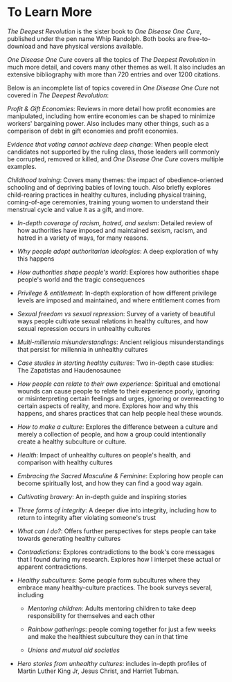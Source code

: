 # To Learn More

_The Deepest Revolution_ is the sister book to _One Disease One Cure_, published under the pen name Whip Randolph. Both books are free-to-download and have physical versions available.

_One Disease One Cure_ covers all the topics of _The Deepest Revolution_ in much more detail, and covers many other themes as well. It also includes an extensive bibliography with more than 720 entries and over 1200 citations.

Below is an incomplete list of topics covered in _One Disease One Cure_ not covered in _The Deepest Revolution_:

_Profit & Gift Economies_: Reviews in more detail how profit economies are manipulated, including how entire economies can be shaped to minimize workers' bargaining power. Also includes many other things, such as a comparison of debt in gift economies and profit economies.

_Evidence that voting cannot achieve deep change_: When people elect candidates not supported by the ruling class, those leaders will commonly be corrupted, removed or killed, and _One Disease One Cure_ covers multiple examples. 

_Childhood training_: Covers many themes: the impact of obedience-oriented schooling and of depriving babies of loving touch. Also briefly explores child-rearing practices in healthy cultures, including physical training, coming-of-age ceremonies, training young women to understand their menstrual cycle and value it as a gift, and more.

* _In-depth coverage of racism, hatred, and sexism_: Detailed review of how authorities have imposed and maintained sexism, racism, and hatred in a variety of ways, for many reasons.

* _Why people adopt authoritarian ideologies_: A deep exploration of why this happens

* _How authorities shape people's world_: Explores how authorities shape people's world and the tragic consequences

* _Privilege & entitlement_: In-depth exploration of how different privilege levels are imposed and maintained, and where entitlement comes from

* _Sexual freedom vs sexual repression_: Survey of a variety of beautiful ways people cultivate sexual relations in healthy cultures, and how sexual repression occurs in unhealthy cultures

* _Multi-millennia misunderstandings_: Ancient religious misunderstandings that persist for millennia in unhealthy cultures

* _Case studies in starting healthy cultures_: Two in-depth case studies: The Zapatistas and Haudenosaunee

* _How people can relate to their own experience_: Spiritual and emotional wounds can cause people to relate to their experience poorly, ignoring or misinterpreting certain feelings and urges, ignoring or overreacting to certain aspects of reality, and more. Explores how and why this happens, and shares practices that can help people heal these wounds.

* _How to make a culture_: Explores the difference between a culture and merely a collection of people, and how a group could intentionally create a healthy subculture or culture.

* _Health_: Impact of unhealthy cultures on people's health, and comparison with healthy cultures

* _Embracing the Sacred Masculine & Feminine_: Exploring how people can become spiritually lost, and how they can find a good way again.

* _Cultivating bravery_: An in-depth guide and inspiring stories

* _Three forms of integrity_: A deeper dive into integrity, including how to return to integrity after violating someone's trust

* _What can I do?_: Offers further perspectives for steps people can take towards generating healthy cultures

* _Contradictions_: Explores contradictions to the book's core messages that I found during my research. Explores how I interpet these actual or apparent contradictions.

* _Healthy subcultures_: Some people form subcultures where they embrace many healthy-culture practices. The book surveys several, including

    * _Mentoring children_: Adults mentoring children to take deep responsibility for themselves and each other

    * _Rainbow gatherings_: people coming together for just a few weeks and make the healthiest subculture they can in that time

    * _Unions and mutual aid societies_

* _Hero stories from unhealthy cultures_: includes in-depth profiles of Martin Luther King Jr, Jesus Christ, and Harriet Tubman.

<div style="break-after:page"></div>